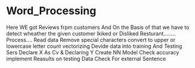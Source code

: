 # Word_Processing
Here WE got Reviews frpm customers And On the Basis of that we have to detect wheather  the given customer lkiked or Disliked Resturant........
Process....
Read data 
Remove special characters
convert to upper or lowercase letter
count vectorizing
Devide data into training And Testing Sers
Declare X As Cv & Declaring Y
Create NN Model
Check accuracy
implement Reasults on testing Data
Check For external Sentence
